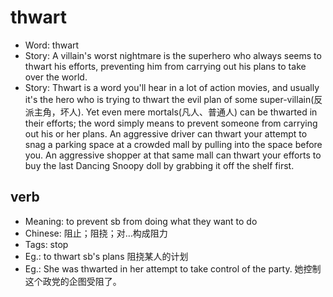 # thwart

- Word: thwart
- Story: A villain's worst nightmare is the superhero who always seems to thwart his efforts, preventing him from carrying out his plans to take over the world.
- Story: Thwart is a word you'll hear in a lot of action movies, and usually it's the hero who is trying to thwart the evil plan of some super-villain(反派主角，坏人). Yet even mere mortals(凡人、普通人) can be thwarted in their efforts; the word simply means to prevent someone from carrying out his or her plans. An aggressive driver can thwart your attempt to snag a parking space at a crowded mall by pulling into the space before you. An aggressive shopper at that same mall can thwart your efforts to buy the last Dancing Snoopy doll by grabbing it off the shelf first.

## verb

- Meaning: to prevent sb from doing what they want to do
- Chinese: 阻止；阻挠；对…构成阻力
- Tags: stop
- Eg.: to thwart sb's plans 阻挠某人的计划
- Eg.: She was thwarted in her attempt to take control of the party. 她控制这个政党的企图受阻了。

